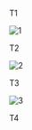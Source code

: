 T1

![1](https://github.com/Arminjoyaian/Assgment7/assets/137637877/162d206f-a383-42cb-914d-5a72ec19067f)

T2

![2](https://github.com/Arminjoyaian/Assgment7/assets/137637877/bea20c24-f790-4d71-8749-4a5607abe88c)

T3

![3](https://github.com/Arminjoyaian/Assgment7/assets/137637877/7137bb45-e2fe-46a3-9c7f-04e4046b4b0f)

T4

